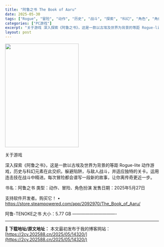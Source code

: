 ```yaml
---
title: "阿鲁之书 The Book of Aaru"
date: 2025-05-30
tags: ["Rogue", "冒险", "动作", "历史", "战斗", "探索", "科幻", "角色", "角色扮演", "软件"]
categories: ["PC游戏"]
excerpt: "关于游戏 深入探索《阿鲁之书》，这是一款以古埃及世界为背景的等距 Rogue-lite 动作游戏，历史与科幻元素在此交织。躲避陷阱，与敌人战斗，并适应独特的关卡。运用连击技在战斗中精进。每次冒险都会谱写一段新的故事，让你离传奇更近一步。 书名：阿鲁之书 类型：动作、冒险、角色扮演 发售日期：2025&hellip;"
layout: post
---
```


<img src="https://2cy.202588.cn/wp-content/uploads/2025/05/2025053006201778.jpg" alt="" width="241" height="339" class="aligncenter size-full wp-image-14321" />

关于游戏

深入探索《阿鲁之书》，这是一款以古埃及世界为背景的等距 Rogue-lite 动作游戏，历史与科幻元素在此交织。躲避陷阱，与敌人战斗，并适应独特的关卡。运用连击技在战斗中精进。每次冒险都会谱写一段新的故事，让你离传奇更近一步。

书名：阿鲁之书
类型：动作、冒险、角色扮演
发售日期：2025年5月27日

支持软件开发者。购买它！
• https://store.steampowered.com/app/2092970/The_Book_of_Aaru/

阿鲁-TENOKE之书
大小：5.77 GB
——————————- 

---
📖 **下载地址/原文地址：** 本文最初发布于我的博客网站：[https://2cy.202588.cn/2025/05/14320/](https://2cy.202588.cn/2025/05/14320/)
